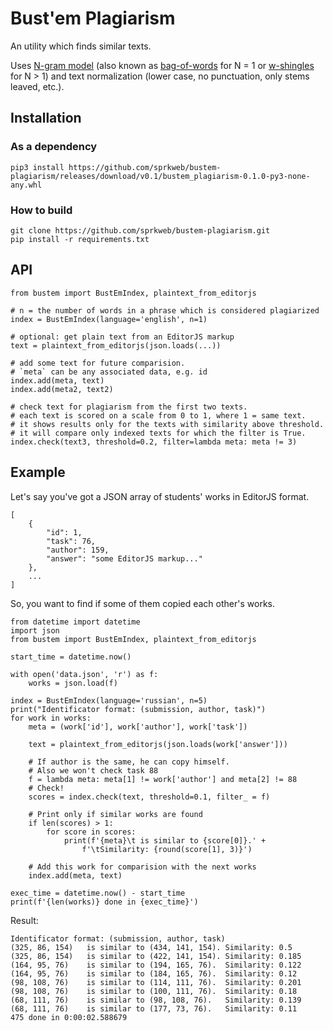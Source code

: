 # Bust'em Plagiarism

An utility which finds similar texts.

Uses [N-gram model](https://en.wikipedia.org/wiki/N-gram)
(also known as
[bag-of-words](https://en.wikipedia.org/wiki/Bag-of-words_model) for N = 1
or [w-shingles](https://en.wikipedia.org/wiki/W-shingling) for N > 1) and text normalization (lower case, no punctuation, only stems leaved, etc.).

## Installation

### As a dependency

    pip3 install https://github.com/sprkweb/bustem-plagiarism/releases/download/v0.1/bustem_plagiarism-0.1.0-py3-none-any.whl

### How to build

    git clone https://github.com/sprkweb/bustem-plagiarism.git
    pip install -r requirements.txt

## API

    from bustem import BustEmIndex, plaintext_from_editorjs

    # n = the number of words in a phrase which is considered plagiarized
    index = BustEmIndex(language='english', n=1)

    # optional: get plain text from an EditorJS markup
    text = plaintext_from_editorjs(json.loads(...))

    # add some text for future comparision.
    # `meta` can be any associated data, e.g. id
    index.add(meta, text)
    index.add(meta2, text2)

    # check text for plagiarism from the first two texts.
    # each text is scored on a scale from 0 to 1, where 1 = same text.
    # it shows results only for the texts with similarity above threshold.
    # it will compare only indexed texts for which the filter is True.
    index.check(text3, threshold=0.2, filter=lambda meta: meta != 3)

## Example

Let's say you've got a JSON array of students' works in EditorJS format.

    [
        {
            "id": 1,
            "task": 76,
            "author": 159,
            "answer": "some EditorJS markup..."
        },
        ...
    ]

So, you want to find if some of them copied each other's works.

    from datetime import datetime
    import json
    from bustem import BustEmIndex, plaintext_from_editorjs

    start_time = datetime.now()

    with open('data.json', 'r') as f:
        works = json.load(f)

    index = BustEmIndex(language='russian', n=5)
    print("Identificator format: (submission, author, task)")
    for work in works:
        meta = (work['id'], work['author'], work['task'])

        text = plaintext_from_editorjs(json.loads(work['answer']))

        # If author is the same, he can copy himself. 
        # Also we won't check task 88
        f = lambda meta: meta[1] != work['author'] and meta[2] != 88
        # Check!
        scores = index.check(text, threshold=0.1, filter_ = f)
        
        # Print only if similar works are found
        if len(scores) > 1:
            for score in scores:
                print(f'{meta}\t is similar to {score[0]}.' + 
                    f'\tSimilarity: {round(score[1], 3)}')

        # Add this work for comparision with the next works
        index.add(meta, text)

    exec_time = datetime.now() - start_time
    print(f'{len(works)} done in {exec_time}')

Result:

    Identificator format: (submission, author, task)
    (325, 86, 154)   is similar to (434, 141, 154). Similarity: 0.5
    (325, 86, 154)   is similar to (422, 141, 154). Similarity: 0.185
    (164, 95, 76)    is similar to (194, 165, 76).  Similarity: 0.122
    (164, 95, 76)    is similar to (184, 165, 76).  Similarity: 0.12
    (98, 108, 76)    is similar to (114, 111, 76).  Similarity: 0.201
    (98, 108, 76)    is similar to (100, 111, 76).  Similarity: 0.18
    (68, 111, 76)    is similar to (98, 108, 76).   Similarity: 0.139
    (68, 111, 76)    is similar to (177, 73, 76).   Similarity: 0.11
    475 done in 0:00:02.588679
